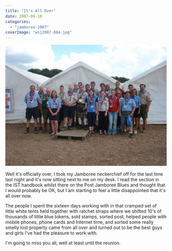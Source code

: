 ```yaml
---
title: "It's All Over"
date: 2007-08-10
categories: 
  - "jamboree-2007"
coverImage: "wsj2007-084.jpg"
---
```


[![wsj2007-084.jpg](images/wsj2007-084.jpg)](http://www.davelodwig.co.uk/wp-content/uploads/2007/08/wsj2007-084.jpg "Island Hub Facilities Team")

Well it's officially over, I took my Jamboree neckerchief off for the last time last night and it's now sitting next to me on my desk. I read the section in the IST handbook whilst there on the Post Jamboree Blues and thought that I would probably be OK, but I am starting to feel a little disappointed that it's all over now.

The people I spent the sixteen days working with in that cramped set of little white tents held together with ratchet straps where we shifted 10's of thousands of little blue tokens, sold stamps, sorted post, helped people with mobile phones, phone cards and Internet time, and sorted some really smelly lost property came from all over and turned out to be the best guys and girls I've had the pleasure to work with.

I'm going to miss you all, well at least until the reunion.

